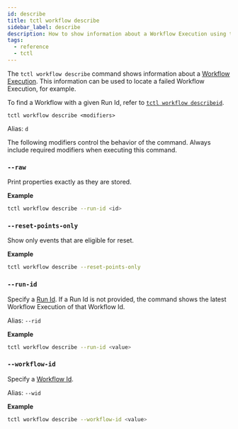 ```yaml
---
id: describe
title: tctl workflow describe
sidebar_label: describe
description: How to show information about a Workflow Execution using tctl.
tags:
  - reference
  - tctl
---
```


The `tctl workflow describe` command shows information about a [Workflow Execution](/concepts/what-is-a-workflow-execution).
This information can be used to locate a failed Workflow Execution, for example.

To find a Workflow with a given Run Id, refer to [`tctl workflow describeid`](/tctl/workflow/describeid).

`tctl workflow describe <modifiers>`

Alias: `d`

The following modifiers control the behavior of the command.
Always include required modifiers when executing this command.

### `--raw`

Print properties exactly as they are stored.

**Example**

```bash
tctl workflow describe --run-id <id>
```

### `--reset-points-only`

Show only events that are eligible for reset.

**Example**

```bash
tctl workflow describe --reset-points-only
```

### `--run-id`

Specify a [Run Id](/concepts/what-is-a-run-id).
If a Run Id is not provided, the command shows the latest Workflow Execution of that Workflow Id.

Alias: `--rid`

**Example**

```bash
tctl workflow describe --run-id <value>
```

### `--workflow-id`

Specify a [Workflow Id](/concepts/what-is-a-workflow-id).

Alias: `--wid`

**Example**

```bash
tctl workflow describe --workflow-id <value>
```
